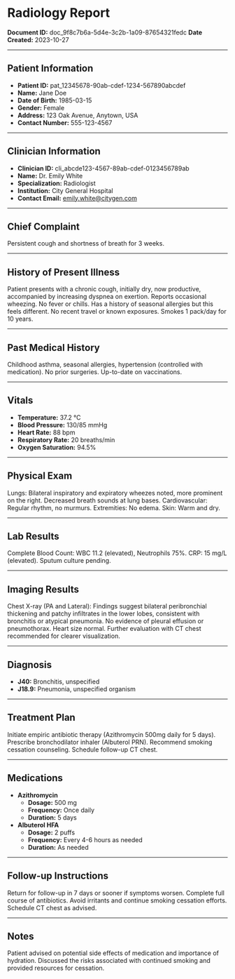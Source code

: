 # Radiology Report

**Document ID:** doc_9f8c7b6a-5d4e-3c2b-1a09-87654321fedc
**Date Created:** 2023-10-27

---

## Patient Information

*   **Patient ID:** pat_12345678-90ab-cdef-1234-567890abcdef
*   **Name:** Jane Doe
*   **Date of Birth:** 1985-03-15
*   **Gender:** Female
*   **Address:** 123 Oak Avenue, Anytown, USA
*   **Contact Number:** 555-123-4567

---

## Clinician Information

*   **Clinician ID:** cli_abcde123-4567-89ab-cdef-0123456789ab
*   **Name:** Dr. Emily White
*   **Specialization:** Radiologist
*   **Institution:** City General Hospital
*   **Contact Email:** emily.white@citygen.com

---

## Chief Complaint

Persistent cough and shortness of breath for 3 weeks.

---

## History of Present Illness

Patient presents with a chronic cough, initially dry, now productive, accompanied by increasing dyspnea on exertion. Reports occasional wheezing. No fever or chills. Has a history of seasonal allergies but this feels different. No recent travel or known exposures. Smokes 1 pack/day for 10 years.

---

## Past Medical History

Childhood asthma, seasonal allergies, hypertension (controlled with medication). No prior surgeries. Up-to-date on vaccinations.

---

## Vitals

*   **Temperature:** 37.2 °C
*   **Blood Pressure:** 130/85 mmHg
*   **Heart Rate:** 88 bpm
*   **Respiratory Rate:** 20 breaths/min
*   **Oxygen Saturation:** 94.5%

---

## Physical Exam

Lungs: Bilateral inspiratory and expiratory wheezes noted, more prominent on the right. Decreased breath sounds at lung bases. Cardiovascular: Regular rhythm, no murmurs. Extremities: No edema. Skin: Warm and dry.

---

## Lab Results

Complete Blood Count: WBC 11.2 (elevated), Neutrophils 75%. CRP: 15 mg/L (elevated). Sputum culture pending.

---

## Imaging Results

Chest X-ray (PA and Lateral): Findings suggest bilateral peribronchial thickening and patchy infiltrates in the lower lobes, consistent with bronchitis or atypical pneumonia. No evidence of pleural effusion or pneumothorax. Heart size normal. Further evaluation with CT chest recommended for clearer visualization.

---

## Diagnosis

*   **J40:** Bronchitis, unspecified
*   **J18.9:** Pneumonia, unspecified organism

---

## Treatment Plan

Initiate empiric antibiotic therapy (Azithromycin 500mg daily for 5 days). Prescribe bronchodilator inhaler (Albuterol PRN). Recommend smoking cessation counseling. Schedule follow-up CT chest.

---

## Medications

*   **Azithromycin**
    *   **Dosage:** 500 mg
    *   **Frequency:** Once daily
    *   **Duration:** 5 days
*   **Albuterol HFA**
    *   **Dosage:** 2 puffs
    *   **Frequency:** Every 4-6 hours as needed
    *   **Duration:** As needed

---

## Follow-up Instructions

Return for follow-up in 7 days or sooner if symptoms worsen. Complete full course of antibiotics. Avoid irritants and continue smoking cessation efforts. Schedule CT chest as advised.

---

## Notes

Patient advised on potential side effects of medication and importance of hydration. Discussed the risks associated with continued smoking and provided resources for cessation.